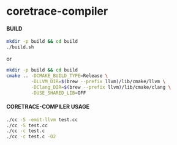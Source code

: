 # coretrace-compiler

#### BUILD

```zsh
mkdir -p build && cd build
./build.sh
```

or

```zsh
mkdir -p build && cd build
cmake .. -DCMAKE_BUILD_TYPE=Release \
         -DLLVM_DIR=$(brew --prefix llvm)/lib/cmake/llvm \
         -DClang_DIR=$(brew --prefix llvm)/lib/cmake/clang \
         -DUSE_SHARED_LIB=OFF
```

#### CORETRACE-COMPILER USAGE

```zsh
./cc -S -emit-llvm test.cc
./cc -S test.cc
./cc -c test.c
./cc -c test.c -O2
```
